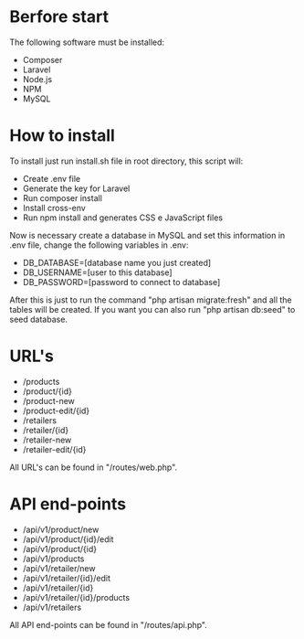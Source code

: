 # Berfore start

The following software must be installed:
- Composer
- Laravel
- Node.js
- NPM
- MySQL

# How to install

To install just run install.sh file in root directory, this script will: 
- Create .env file
- Generate the key for Laravel
- Run composer install
- Install cross-env
- Run npm install and generates CSS e JavaScript files

Now is necessary create a database in MySQL and set this information in .env file, change the following variables in .env:
- DB_DATABASE=[database name you just created]
- DB_USERNAME=[user to this database]
- DB_PASSWORD=[password to connect to database]

After this is just to run the command "php artisan migrate:fresh" and all the tables will be created. 
If you want you can also run "php artisan db:seed" to seed database.

# URL's
- /products
- /product/{id}
- /product-new
- /product-edit/{id}
- /retailers
- /retailer/{id}
- /retailer-new
- /retailer-edit/{id}

All URL's can be found in "/routes/web.php".

# API end-points
- /api/v1/product/new
- /api/v1/product/{id}/edit
- /api/v1/product/{id}
- /api/v1/products
- /api/v1/retailer/new
- /api/v1/retailer/{id}/edit
- /api/v1/retailer/{id}
- /api/v1/retailer/{id}/products
- /api/v1/retailers

All API end-points can be found in "/routes/api.php".
